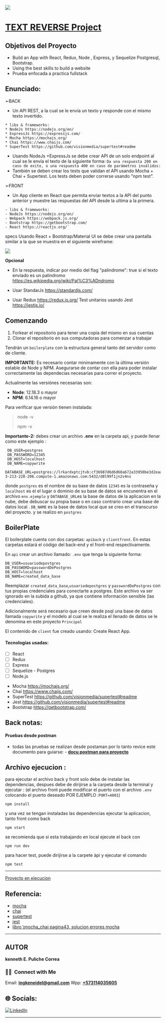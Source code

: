 <p align='left'>
    <img src='https://raw.githubusercontent.com/kenpulicorre/countries_proyect/main/client/src/images/bandera.gif' </img>
</p>

# [ TEXT REVERSE Project ](https://kenpucoapp1.herokuapp.com/)

## Objetivos del Proyecto

- Build an App with React, Redux, Node , Express, y Sequelize Postgresql, Bootstrap.
- Using the best skills to build a website
- Prueba enfocada a practica fullstack

## Enunciado:

➢BACK

- Un API REST, a la cual se le envía un texto y responde con el mismo texto invertido.

```
* libs & frameworks:
* NodeJs https://nodejs.org/en/
* ExpressJs https://expressjs.com/
* Mocha https://mochajs.org/
* Chai https://www.chaijs.com/
* SuperTest https://github.com/visionmedia/supertest#readme

```

- Usando NodeJs +ExpressJs se debe crear API de un solo endpoint al cual se le envía el texto de la siguiente forma:
  `Da una respuesta 200 en caso de exito, o una respuesta 400 en caso de parámetros inválidos: `
- También se deben crear los tests que validan el API usando Mocha + Chai + Supertest. Los tests deben poder correrse usando "npm test".

➢FRONT

- Un App cliente en React que permita enviar textos a la API del punto anterior y muestre las respuestas del API desde la ultima a la primera.

```
- libs & frameworks:
- NodeJs https://nodejs.org/en/
- Webpack https://webpack.js.org/
- Bootstrap https://getbootstrap.com/
- React https://reactjs.org/`
```

specs
Usando React + Bootstrap/Material UI se debe crear una pantalla similar a la que se muestra en el siguiente wireframe:

<p align='left'>
    <img src='base.png' </img>
</p>

**Opcional**

- En la respuesta, indicar por medio del flag "palindrome": true si el texto enviado es un palindromo
  https://es.wikipedia.org/wiki/Pal%C3%ADndromo

- Usar StandarJs https://standardjs.com/

- Usar Redux https://redux.js.org/
  Test unitarios usando Jest https://jestjs.io/

## Comenzando

1.  Forkear el repositorio para tener una copia del mismo en sus cuentas
2.  Clonar el repositorio en sus computadoras para comenzar a trabajar

Tendrán un `boilerplate` con la estructura general tanto del servidor como de cliente.

**IMPORTANTE:** Es necesario contar minimamente con la última versión estable de Node y NPM. Asegurarse de contar con ella para poder instalar correctamente las dependecias necesarias para correr el proyecto.

Actualmente las versiónes necesarias son:

- **Node**: 12.18.3 o mayor
- **NPM**: 6.14.16 o mayor

Para verificar que versión tienen instalada:

> node -v
>
> npm -v

**Importante-2:** debes crear un archivo **.env** en la carpeta api,
y puede llenar como este ejemplo :

     DB_USER=postgres
     DB_PASSWORD=12345
     DB_HOST=localhost
     DB_NAME=copywrite
     DATABASE_URL=postgres://lrkardxptcjtvb:cf36987d6d6d60a672a33950be3d2eaae309c6135a93d262278b7a33ee164b10@ec2-3-213-228-206.compute-1.amazonaws.com:5432/d8l99f1jn2v4ns

donde `postgres` es el nombre de su base de datos `12345` es la contraseña y `localhost` es el el lugar o dominio de su base de datos se encunentra en el archivo `env.ejemplo` y `DATABASE_URL`es la base de datos de la aplicacion en la nube, debe debuscar su propia base o en caso contrario crear una base de datos local . `DB_NAME` es la base de datos local que se creo en el transcurso del proyecto. y se realizo en `postgres`

## BoilerPlate

El boilerplate cuenta con dos carpetas: `apiback` y `clientfront`. En estas carpetas estará el código del back-end y el front-end respectivamente.

En `api` crear un archivo llamado: `.env` que tenga la siguiente forma:

```
DB_USER=usuariodepostgres
DB_PASSWORD=passwordDePostgres
DB_HOST=localhost
DB_NAME=created_data_base
```

Reemplazar `created_data_base`,`usuariodepostgres` y `passwordDePostgres` con tus propias credenciales para conectarte a postgres. Este archivo va ser ignorado en la subida a github, ya que contiene información sensible (las credenciales).

Adicionalmente será necesario que creen desde psql una base de datos llamada `copywrite` y el modelo al cual se le realiza el llenado de datos se le denomina en este proyecto `Principal`

El contenido de `client` fue creado usando: Create React App.

#### Tecnologías usadas:

- [ ] React
- [ ] Redux
- [ ] Express
- [ ] Sequelize - Postgres
- [ ] Node.js
- Mocha https://mochajs.org/
- Chai https://www.chaijs.com/
- SuperTest https://github.com/visionmedia/supertest#readme
- Jest https://github.com/visionmedia/supertest#readme
- Bootstrap https://getbootstrap.com/

## Back notas:

#### Pruebas desde postman

- todas las pruebas se realizan desde postaman por lo tanto revice este documento para guiarse: - [**docu postman para proyecto**](https://documenter.getpostman.com/view/19592464/UzXPxGox)

## Archivo ejecucion :

para ejecutar el archivo back y front solo debe de instalar las dependencias, despues debe de dirijirse a la carpeta desde la terminal y ejecutar : (el archivo front puede modificar el puerto con el archivo `.env` colocando el puerto deseado POR EJEMPLO :`PORT=4001`)

```
npm install
```

y una vez se tengan instaladas las dependencias ejecutar la aplicacion, tanto front como back

```
npm start
```

se recomienda que si esta trabajando en local ejecute el back con

```
npm run dev
```

para hacer test, puede dirijirse a la carpete àpi y ejecutar el comando

```
npm test
```

<hr/>

[ Proyecto en ejecucion](https://kenpucoapp1.herokuapp.com/)

## Referencia:

- [ mocha](https://mochajs.org/)
- [ chai](https://www.npmjs.com/package/chai)
- [supertest](https://www.npmjs.com/package/supertest)
- [ jest](https://jestjs.io/docs/expect)
- [libro \mocha_chai pagina43, solucion errores mocha](https://books.google.com.co/books?id=xRQjEAAAQBAJ&printsec=frontcover&hl=es)

---

## **AUTOR**

**kenneth E. Puliche Correa**

### <h3> 🤝🏻 &nbsp;Connect with Me </h3>

Email: **ingkeneidel@gmail.com**
Wpp: **<a href="https://wa.link/0l2haf"> +573114035605 </a>**

## 🌐 Socials:

[![LinkedIn](https://img.shields.io/badge/LinkedIn-%230077B5.svg?logo=linkedin&logoColor=white)](https://www.linkedin.com/in/kenneth-puliche-correa-813311225/)
</br>

---

```

```
